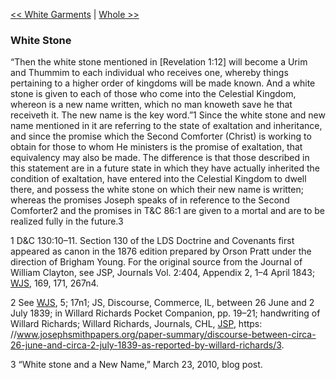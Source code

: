[<< White Garments](White%20Garments.md)  |  [Whole >>](Whole.md)

### White Stone
“Then the white stone mentioned in [Revelation 1:12] will become a Urim and Thummim to each individual who receives one, whereby things pertaining to a higher order of kingdoms will be made known. And a white stone is given to each of those who come into the Celestial Kingdom, whereon is a new name written, which no man knoweth save he that receiveth it. The new name is the key word.”1 Since the white stone and new name mentioned in it are referring to the state of exaltation and inheritance, and since the promise which the Second Comforter (Christ) is working to obtain for those to whom He ministers is the promise of exaltation, that equivalency may also be made. The difference is that those described in this statement are in a future state in which they have actually inherited the condition of exaltation, have entered into the Celestial Kingdom to dwell there, and possess the white stone on which their new name is written; whereas the promises Joseph speaks of in reference to the Second Comforter2 and the promises in T&C 86:1 are given to a mortal and are to be realized fully in the future.3



1 D&C 130:10–11. Section 130 of the LDS Doctrine and Covenants first appeared as canon in the 1876 edition prepared by Orson Pratt under the direction of Brigham Young. For the original source from the Journal of William Clayton, see JSP, Journals Vol. 2:404, Appendix 2, 1–4 April 1843; [WJS](#), 169, 171, 267n4.


2 See [WJS](#), 5; 17n1; JS, Discourse, Commerce, IL, between 26 June and 2 July 1839; in Willard Richards Pocket Companion, pp. 19–21; handwriting of Willard Richards; Willard Richards, Journals, CHL, [JSP](#), https: //www.josephsmithpapers.org/paper-summary/discourse-between-circa-26-june-and-circa-2-july-1839-as-reported-by-willard-richards/3.


3 “White stone and a New Name,” March 23, 2010, blog post.